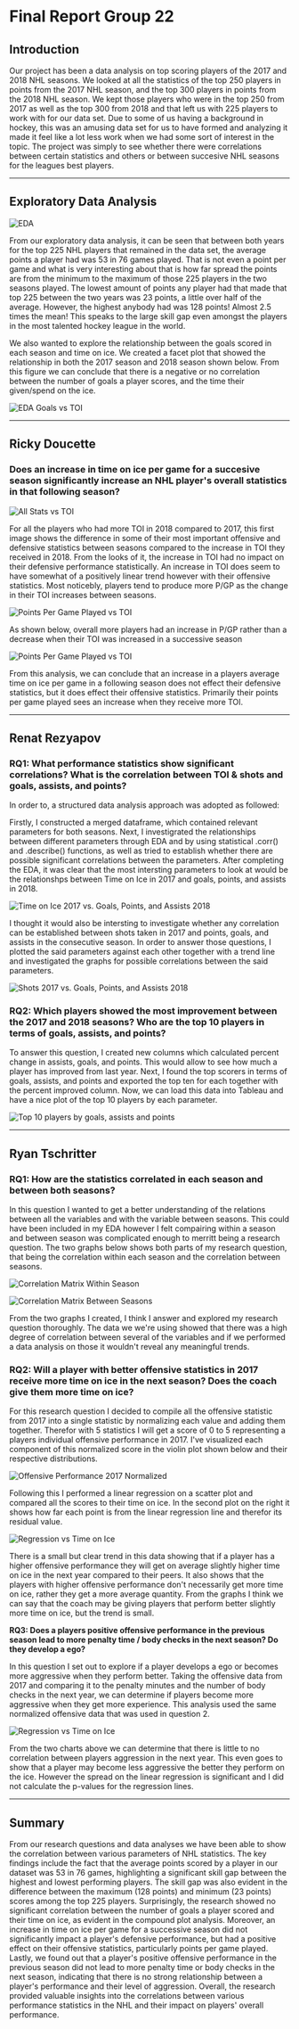 # Final Report Group 22

## Introduction

Our project has been a data analysis on top scoring players of the 2017 and 2018 NHL seasons. We looked at all the statistics of the top 250 players in points from the 2017 NHL season, and the top 300 players in points from the 2018 NHL season. We kept those players who were in the top 250 from 2017 as well as the top 300 from 2018 and that left us with 225 players to work with for our data set. Due to some of us having a background in hockey, this was an amusing data set for us to have formed and analyzing it made it feel like a lot less work when we had some sort of interest in the topic. The project was simply to see whether there were correlations between certain statistics and others or between succesive NHL seasons for the leagues best players.

---

## Exploratory Data Analysis

![EDA](images/EDA_of_stats.png)

From our exploratory data analysis, it can be seen that between both years for the top 225 NHL players that remained in the data set, the average points a player had was 53 in 76 games played. That is not even a point per game and what is very interesting about that is how far spread the points are from the minimum to the maximum of those 225 players in the two seasons played. The lowest amount of points any player had that made that top 225 between the two years was 23 points, a little over half of the average. However, the highest anybody had was 128 points! Almost 2.5 times the mean! This speaks to the large skill gap even amongst the players in the most talented hockey league in the world.

We also wanted to explore the relationship between the goals scored in each season and time on ice. We created a facet plot that showed the relationship in both the 2017 season and 2018 season shown below. From this figure we can conclude that there is a negative or no correlation between the number of goals a player scores, and the time their given/spend on the ice.

![EDA Goals vs TOI](images/EDA_Goals_Scored_vs_TOI.png)

---

## **Ricky Doucette**

### Does an increase in time on ice per game for a succesive season significantly increase an NHL player's overall statistics in that following season?

![All Stats vs TOI](images/all_stats_vs_toi.png)

For all the players who had more TOI in 2018 compared to 2017, this first image shows the difference in some of their most important offensive and defensive statistics between seasons compared to the increase in TOI they received in 2018. From the looks of it, the increase in TOI had no impact on their defensive performance statistically. An increase in TOI does seem to have somewhat of a positively linear trend however with their offensive statistics. Most noticebly, players tend to produce more P/GP as the change in their TOI increases between seasons.

![Points Per Game Played vs TOI](images/P_GP_vs_TOI.png)

As shown below, overall more players had an increase in P/GP rather than a decrease when their TOI was increased in a successive season

![Points Per Game Played vs TOI](images/P_GP_With_More_TOI.png)

From this analysis, we can conclude that an increase in a players average time on ice per game in a following season does not effect their defensive statistics, but it does effect their offensive statistics. Primarily their points per game played sees an increase when they receive more TOI.

---

## **Renat Rezyapov**

### **RQ1: What performance statistics show significant correlations? What is the correlation between TOI & shots and goals, assists, and points?**

In order to, a structured data analysis approach was adopted as followed:

Firstly, I constructed a merged dataframe, which contained relevant parameters for both seasons. Next, I investigrated the relationships between different parameters through EDA and by using statistical .corr() and .describe() functions, as well as tried to establish whether there are possible significant correlations between the parameters. After completing the EDA, it was clear that the most intersting parameters to look at would be the relationshps between Time on Ice in 2017 and goals, points, and assists in 2018.

![Time on Ice 2017 vs. Goals, Points, and Assists 2018](images/renat_plot1)

I thought it would also be intersting to investigate whether any correlation can be established between shots taken in 2017 and points, goals, and assists in the consecutive season. In order to answer those questions, I plotted the said parameters against each other together with a trend line and investigated the graphs for possible correlations between the said parameters.

![Shots 2017 vs. Goals, Points, and Assists 2018](images/images/renat_plot2)

### **RQ2: Which players showed the most improvement between the 2017 and 2018 seasons? Who are the top 10 players in terms of goals, assists, and points?**

To answer this question, I created new columns which calculated percent change in assists, goals, and points. This would allow to see how much a player has improved from last year. Next, I found the top scorers in terms of goals, assists, and points and exported the top ten for each together with the percent improved column. Now, we can load this data into Tableau and have a nice plot of the top 10 players by each parameter.

![Top 10 players by goals, assists and points](images/images/renat_plot3)

---

## **Ryan Tschritter**

### **RQ1: How are the statistics correlated in each season and between both seasons?**

In this question I wanted to get a better understanding of the relations between all the variables and with the variable between seasons. This could have been included in my EDA however I felt compairing within a season and between season was complicated enough to merritt being a research question. The two graphs below shows both parts of my research question, that being the correlation within each season and the correlation between seasons.

![Correlation Matrix Within Season](images/Ryan_Correlation_Matrix.png)

![Correlation Matrix Between Seasons](images/Ryan_Correlation_Matrix2.png)

From the two graphs I created, I think I answer and explored my research question thoroughly. The data we we're using showed that there was a high degree of correlation between several of the variables and if we performed a data analysis on those it wouldn't reveal any meaningful trends.

### **RQ2: Will a player with better offensive statistics in 2017 receive more time on ice in the next season? Does the coach give them more time on ice?**

For this research question I decided  to compile all the offensive statistic from 2017 into a single statistic by normalizing each value and adding them together. Therefor with 5 statistics I will get a score of 0 to 5 representing a players individual offensive performance in 2017. I've visualized each component of this normalized score in the violin plot shown below and their respective distributions.

![Offensive Performance 2017 Normalized](images/Ryan_RQ2_violin.png)

Following this I performed a linear regression on a scatter plot and compared all the scores to their time on ice. In the second plot on the right it shows how far each point is from the linear regression line and therefor its residual value.

![Regression vs Time on Ice](images/Ryan_RQ2_Regression.png)

There is a small but clear trend in this data showing that if a player has a higher offensive performance they will get on average slightly higher time on ice in the next year compared to their peers. It also shows that the players with higher offensive performance don't necessarily get more time on ice, rather they get a more average quantity. From the graphs I think we can say that the coach may be giving players that perform better slightly more time on ice, but the trend is small.

**RQ3: Does a players positive offensive performance in the previous season lead to more penalty time / body checks in the next season? Do they develop a ego?**

In this question I set out to explore if a player develops a ego or becomes more aggressive when they perform better. Taking the offensive data from 2017 and comparing it to the penalty minutes and the number of body checks in the next year, we can determine if players become more aggressive when they get more experience. This analysis used the same normalized offensive data that was used in question 2.

![Regression vs Time on Ice](images/Ryan_RQ3_Regression.png)

From the two charts above we can determine that there is little to no correlation between players aggression in the next year. This even goes to show that a player may become less aggressive the better they perform on the ice. However the spread on the linear regression is significant and I did not calculate the p-values for the regression lines.

---

## Summary

From our research questions and data analyses we have been able to show the correlation between various parameters of NHL statistics. The key findings include the fact that the average points scored by a player in our dataset was 53 in 76 games, highlighting a significant skill gap between the highest and lowest performing players. The skill gap was also evident in the difference between the maximum (128 points) and minimum (23 points) scores among the top 225 players. 
Surprisingly, the research showed no significant correlation between the number of goals a player scored and their time on ice, as evident in the compound plot analysis. Moreover, an increase in time on ice per game for a successive season did not significantly impact a player's defensive performance, but had a positive effect on their offensive statistics, particularly points per game played.
Lastly, we found out that a player's positive offensive performance in the previous season did not lead to more penalty time or body checks in the next season, indicating that there is no strong relationship between a player's performance and their level of aggression.
Overall, the research provided valuable insights into the correlations between various performance statistics in the NHL and their impact on players' overall performance.

